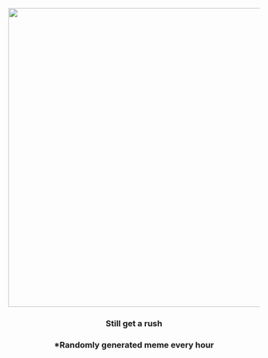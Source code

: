 <p align="center">
        <img src="https://i.redd.it/p84ojzyho2g91.gif" width="600" height="600">
        </p>
        <h3 align="center">Still get a rush</h3>
        <h3 align="center">*Randomly generated meme every hour</h3>
    